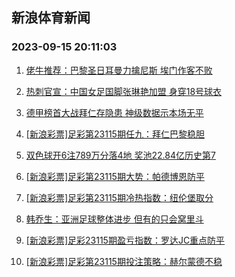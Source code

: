 ## 新浪体育新闻 
### 2023-09-15 20:11:03

1. [佬牛推荐：巴黎圣日耳曼力擒尼斯 埃门作客不败](https://sports.sina.com.cn/l/2023-09-15/doc-imzmueph1675839.shtml)

2. [热刺官宣：中国女足国脚张琳艳加盟 身穿18号球衣](https://sports.sina.com.cn/china/2023-09-14/doc-imzmssna6316614.shtml)

3. [德甲榜首大战拜仁存隐患 神级数据示本场无平](https://sports.sina.com.cn/l/2023-09-15/doc-imzmswua2993074.shtml)

4. [[新浪彩票]足彩第23115期任九：拜仁巴黎稳胆](https://sports.sina.com.cn/l/2023-09-14/doc-imzmswtu7027130.shtml)

5. [双色球开6注789万分落4地 奖池22.84亿历史第7](https://sports.sina.com.cn/l/2023-09-14/doc-imzmswty6220839.shtml)

6. [[新浪彩票]足彩第23115期大势：帕德博恩防平](https://sports.sina.com.cn/l/2023-09-15/doc-imzmswua2993853.shtml)

7. [[新浪彩票]足彩第23115期冷热指数：纽伦堡取分](https://sports.sina.com.cn/l/2023-09-15/doc-imzmswty6217949.shtml)

8. [韩乔生：亚洲足球整体进步 但有的只会窝里斗](https://sports.sina.com.cn/china/national/2023-09-14/doc-imzmswty6202591.shtml)

9. [[新浪彩票]足彩23115期盈亏指数：罗达JC重点防平](https://sports.sina.com.cn/l/2023-09-15/doc-imzmswua2996988.shtml)

10. [[新浪彩票]足彩第23115期投注策略：赫尔蒙德不稳](https://sports.sina.com.cn/l/2023-09-15/doc-imzmswtu7028009.shtml)

